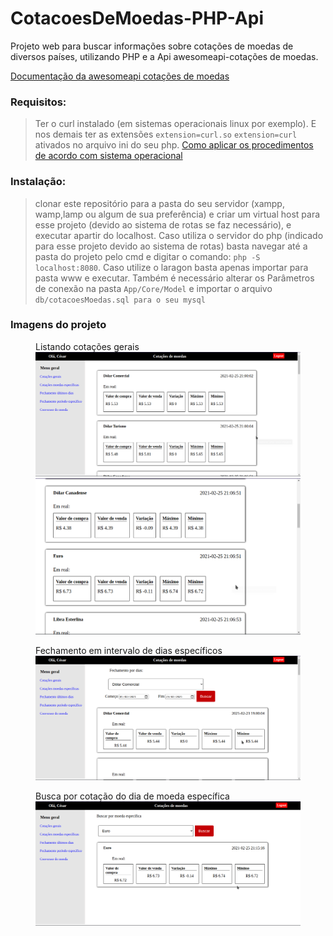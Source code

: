 # CotacoesDeMoedas-PHP-Api
 Projeto web para buscar informações sobre cotações de moedas de diversos países, utilizando PHP e a Api awesomeapi-cotações de moedas.

  <a target="_blank" href="https://docs.awesomeapi.com.br/api-de-moedas">Documentação da awesomeapi cotações de moedas</a><br>

  <h3>Requisitos:</h3>
    <blockquote>
       Ter o curl instalado (em sistemas operacionais linux por exemplo). E nos demais ter as extensões <code>extension=curl.so</code> <code>extension=curl</code> ativados no arquivo ini do seu php. <a href="https://www.php.net/manual/pt_BR/curl.installation.php">Como aplicar os procedimentos de acordo com sistema operacional</a>
    </blockquote>
 <h3>Instalação: </h3>
<blockquote>
    clonar este repositório para a pasta do seu servidor (xampp, wamp,lamp ou algum de sua preferência) e criar um virtual host para esse projeto (devido ao sistema de rotas se faz necessário), e executar apartir do localhost. Caso utiliza o servidor do php (indicado para esse projeto devido ao sistema de rotas) basta navegar até a pasta do projeto pelo cmd e digitar o comando: <code>php -S localhost:8080</code>. Caso utilize o laragon basta apenas importar para pasta www e executar. Também é necessário alterar os Parâmetros de conexão na pasta <code>App/Core/Model</code> e importar o arquivo <code>db/cotacoesMoedas.sql para o seu mysql</code>

</blockquote>

<h3>Imagens do projeto</h3>

<figure>
 	<figcaption>Listando cotações gerais</figcaption>
    <img style="width=80px" src="imagens/gerais.png"/>
    <img style="width=80px" src="imagens/gerais2.png">
</figure>
<figure>
 	<figcaption>Fechamento em intervalo de dias específicos</figcaption>
    <img style="width=80px" src="imagens/fechamento.png"/>
</figure>
<figure>
 	<figcaption>Busca por cotação do dia de moeda específica</figcaption>
    <img style="width=80px" src="imagens/buscaEspecifica.png"/>
</figure>